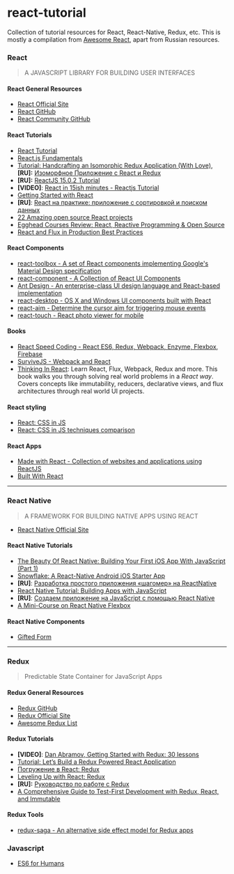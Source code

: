 # react-tutorial
Collection of tutorial resources for React, React-Native, Redux, etc. This is mostly a compilation from [Awesome React](https://github.com/enaqx/awesome-react), apart from Russian resources.

### React
>A JAVASCRIPT LIBRARY FOR BUILDING USER INTERFACES

#### React General Resources
* [React Official Site](http://facebook.github.io/react/)
* [React GitHub](https://github.com/facebook/react)
* [React Community GitHub](https://github.com/reactjs)

#### React Tutorials
* [React Tutorial](https://facebook.github.io/react/docs/tutorial.html)
* [React.js  Fundamentals](http://courses.reactjsprogram.com/courses/reactjsfundamentals)
* [Tutorial: Handcrafting an Isomorphic Redux Application (With Love)](https://medium.com/front-end-developers/handcrafting-an-isomorphic-redux-application-with-love-40ada4468af4), **[RU]:** [Изоморфное Приложение с React и Redux](https://habrahabr.ru/post/264423/)
* **[RU]:** [ReactJS 15.0.2 Tutorial](https://habrahabr.ru/post/282874/)
* **[VIDEO]**: [React in 15ish minutes - Reactjs Tutorial](https://www.youtube.com/watch?v=PGUMRVowdv8)
* [Getting Started with React](https://www.sitepoint.com/getting-started-react-jsx/)
* **[RU]**: [React на практике: приложение с сортировкой и поиском данных](http://jsraccoon.ru/react-sort-and-search)
* [22 Amazing open source React projects](https://medium.mybridge.co/22-amazing-open-source-react-projects-cb8230ec719f#.ljq5izdox)
* [Egghead Courses Review: React, Reactive Programming & Open Source](https://medium.com/@sapegin/egghead-courses-review-5594348c4adf#.un131msoq)
* [React and Flux in Production Best Practices](https://medium.com/@delveeng/react-and-flux-in-production-best-practices-c87766c57cb6#.xhvacdjeg)

#### React Components
* [react-toolbox - A set of React components implementing Google's Material Design specification](http://www.react-toolbox.com)
* [react-component - A Collection of React UI Components](http://react-component.github.io/badgeboard/)
* [Ant Design - An enterprise-class UI design language and React-based implementation](https://github.com/ant-design/ant-design)
* [react-desktop - OS X and Windows UI components built with React](https://github.com/gabrielbull/react-desktop)
* [react-aim - Determine the cursor aim for triggering mouse events](https://github.com/gabrielbull/react-aim)
* [react-touch - React photo viewer for mobile](https://github.com/petehunt/react-touch)

#### Books
* [React Speed Coding - React ES6, Redux, Webpack, Enzyme, Flexbox, Firebase](https://reactspeed.com)
* [SurviveJS - Webpack and React](http://survivejs.com/)
* [Thinking In React](https://www.thinkinginreact.xyz): Learn React, Flux, Webpack, Redux and more. This book walks you through solving real world problems in a _React way_. Covers concepts like immutability, reducers, declarative views, and flux architectures through real world UI projects.

#### React styling
* [React: CSS in JS](http://blog.vjeux.com/2014/javascript/react-css-in-js-nationjs.html)
* [React: CSS in JS techniques comparison](https://github.com/MicheleBertoli/css-in-js)

#### React Apps
* [Made with React - Collection of websites and applications using ReactJS](http://madewithreact.com/)
* [Built With React](http://builtwithreact.io/)

---

### React Native
> A FRAMEWORK FOR BUILDING NATIVE APPS USING REACT

* [React Native Official Site](https://facebook.github.io/react-native/)

#### React Native Tutorials

* [The Beauty Of React Native: Building Your First iOS App With JavaScript (Part 1)](https://www.smashingmagazine.com/2016/04/the-beauty-of-react-native-building-your-first-ios-app-with-javascript-part-1/)
* [Snowflake: A React-Native Android iOS Starter App](https://github.com/bartonhammond/snowflake)
* **[RU]**: [Разработка простого приложения «шагомер» на ReactNative](https://habrahabr.ru/post/283494/)
* [React Native Tutorial: Building Apps with JavaScript](https://www.raywenderlich.com/126063/react-native-tutorial)
* **[RU]**: [Создаем приложение на JavaScript с помощью React Native](https://habrahabr.ru/company/plarium/blog/303328/)
* [A Mini-Course on React Native Flexbox](https://medium.com/@yoniweisbrod/a-mini-course-on-react-native-flexbox-2832a1ccc6)

#### React Native Components

* [Gifted Form](https://github.com/FaridSafi/react-native-gifted-form)


---

### Redux
> Predictable State Container for JavaScript Apps

#### Redux General Resources
* [Redux GitHub](https://github.com/reactjs/redux)
* [Redux Official Site](http://redux.js.org/)
* [Awesome Redux List](https://github.com/xgrommx/awesome-redux)

#### Redux Tutorials
* **[VIDEO]**: [Dan Abramov, Getting Started with Redux: 30 lessons](https://egghead.io/series/getting-started-with-redux)
* [Tutorial: Let’s Build a Redux Powered React Application](https://stormpath.com/blog/build-a-redux-powered-react-application)
* [Погружение в React: Redux](http://prgssr.ru/development/pogruzhenie-v-react-redux.html)
* [Leveling Up with React: Redux](https://css-tricks.com/learning-react-redux/)
* **[RU]:** [Руководство по работе с Redux](https://habrahabr.ru/company/mailru/blog/303456/)
* [A Comprehensive Guide to Test-First Development with Redux, React, and Immutable](http://teropa.info/blog/2015/09/10/full-stack-redux-tutorial.html)


#### Redux Tools
* [redux-saga - An alternative side effect model for Redux apps](https://github.com/yelouafi/redux-saga)

### Javascript
* [ES6 for Humans](https://github.com/metagrover/ES6-for-humans)
